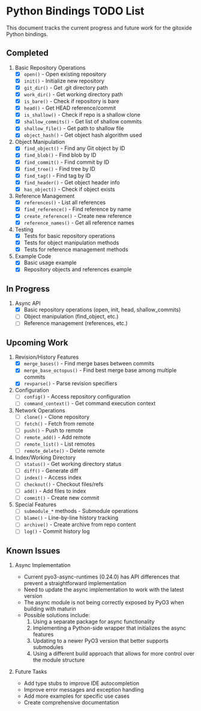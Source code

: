 # Python Bindings TODO List

This document tracks the current progress and future work for the gitoxide Python bindings.

## Completed

1. Basic Repository Operations
   - [x] `open()` - Open existing repository
   - [x] `init()` - Initialize new repository
   - [x] `git_dir()` - Get .git directory path
   - [x] `work_dir()` - Get working directory path
   - [x] `is_bare()` - Check if repository is bare
   - [x] `head()` - Get HEAD reference/commit
   - [x] `is_shallow()` - Check if repo is a shallow clone
   - [x] `shallow_commits()` - Get list of shallow commits
   - [x] `shallow_file()` - Get path to shallow file
   - [x] `object_hash()` - Get object hash algorithm used

2. Object Manipulation
   - [x] `find_object()` - Find any Git object by ID
   - [x] `find_blob()` - Find blob by ID
   - [x] `find_commit()` - Find commit by ID
   - [x] `find_tree()` - Find tree by ID
   - [x] `find_tag()` - Find tag by ID
   - [x] `find_header()` - Get object header info
   - [x] `has_object()` - Check if object exists

3. Reference Management
   - [x] `references()` - List all references
   - [x] `find_reference()` - Find reference by name
   - [x] `create_reference()` - Create new reference
   - [x] `reference_names()` - Get all reference names

4. Testing
   - [x] Tests for basic repository operations
   - [x] Tests for object manipulation methods
   - [x] Tests for reference management methods

5. Example Code
   - [x] Basic usage example
   - [x] Repository objects and references example

## In Progress

1. Async API
   - [x] Basic repository operations (open, init, head, shallow_commits)
   - [ ] Object manipulation (find_object, etc.)
   - [ ] Reference management (references, etc.)

## Upcoming Work

1. Revision/History Features
   - [x] `merge_bases()` - Find merge bases between commits
   - [x] `merge_base_octopus()` - Find best merge base among multiple commits
   - [x] `revparse()` - Parse revision specifiers

2. Configuration
   - [ ] `config()` - Access repository configuration
   - [ ] `command_context()` - Get command execution context

3. Network Operations
   - [ ] `clone()` - Clone repository
   - [ ] `fetch()` - Fetch from remote
   - [ ] `push()` - Push to remote
   - [ ] `remote_add()` - Add remote
   - [ ] `remote_list()` - List remotes
   - [ ] `remote_delete()` - Delete remote

4. Index/Working Directory
   - [ ] `status()` - Get working directory status
   - [ ] `diff()` - Generate diff
   - [ ] `index()` - Access index
   - [ ] `checkout()` - Checkout files/refs
   - [ ] `add()` - Add files to index
   - [ ] `commit()` - Create new commit

5. Special Features
   - [ ] `submodule_*` methods - Submodule operations
   - [ ] `blame()` - Line-by-line history tracking
   - [ ] `archive()` - Create archive from repo content
   - [ ] `log()` - Commit history log

## Known Issues

1. Async Implementation
   - Current pyo3-async-runtimes (0.24.0) has API differences that prevent a straightforward implementation
   - Need to update the async implementation to work with the latest version
   - The async module is not being correctly exposed by PyO3 when building with maturin
   - Possible solutions include:
     1. Using a separate package for async functionality
     2. Implementing a Python-side wrapper that initializes the async features
     3. Updating to a newer PyO3 version that better supports submodules
     4. Using a different build approach that allows for more control over the module structure

2. Future Tasks
   - Add type stubs to improve IDE autocompletion
   - Improve error messages and exception handling
   - Add more examples for specific use cases
   - Create comprehensive documentation